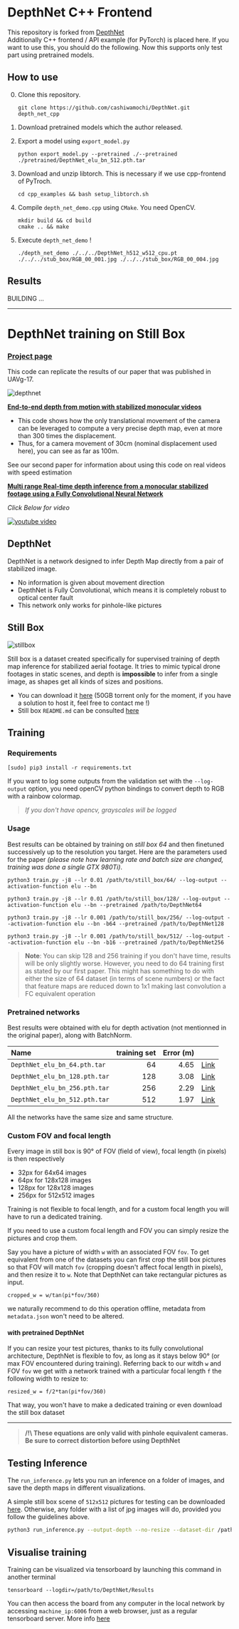 # DepthNet C++ Frontend

This repository is forked from [DepthNet](https://github.com/ClementPinard/DepthNet)    
Additionally C++ frontend / API example (for PyTorch) is placed here. 
If you want to use this, you should do the following.
Now this supports only test part using pretrained models.

## How to use

0. Clone this repository.
   ```shell
   git clone https://github.com/cashiwamochi/DepthNet.git depth_net_cpp
   ```

1. Download pretrained models which the author released.

2. Export a model using `export_model.py`
   ```shell
   python export_model.py --pretrained ./--pretrained ./pretrained/DepthNet_elu_bn_512.pth.tar
   ```
   
3. Download and unzip libtorch. This is necessary if we use cpp-frontend of PyTroch.
   ```shell
   cd cpp_examples && bash setup_libtorch.sh
   ```

4. Compile `depth_net_demo.cpp` using `CMake`. You need OpenCV.
   ```shell
   mkdir build && cd build
   cmake .. && make
   ```
 
 5. Execute `depth_net_demo` !
    ```shell
    ./depth_net_demo ./../../DepthNet_h512_w512_cpu.pt ./../../stub_box/RGB_00_001.jpg ./../../stub_box/RGB_00_004.jpg 
    ```

## Results
  BUILDING ... 

-------------------------------------------------
# DepthNet training on Still Box

### [Project page](http://perso.ensta-paristech.fr/~pinard/depthnet/)

This code can replicate the results of our paper that was published in UAVg-17.

![depthnet](images/still.gif)

**[End-to-end depth from motion with stabilized monocular videos](https://hal.archives-ouvertes.fr/hal-01587652v1)**

* This code shows how the only translational movement of the camera can be leveraged to compute a very precise depth map, even at more than 300 times the displacement.
* Thus, for a camera movement of 30cm (nominal displacement used here), you can see as far as 100m.

See our second paper for information about using this code on real videos with speed estimation

**[Multi range Real-time depth inference from a monocular stabilized footage using a Fully Convolutional Neural Network](https://hal.archives-ouvertes.fr/hal-01587658v1)**

*Click Below for video*

[![youtube video](http://img.youtube.com/vi/nU-Gv_I7zhg/0.jpg)](http://www.youtube.com/watch?v=nU-Gv_I7zhg)

## DepthNet

DepthNet is a network designed to infer Depth Map directly from a pair of stabilized image.

* No information is given about movement direction
* DepthNet is Fully Convolutional, which means it is completely robust to optical center fault
* This network only works for pinhole-like pictures

## Still Box

![stillbox](images/dataset.gif)

Still box is a dataset created specifically for supervised training of depth map inference for stabilized aerial footage. It tries to mimic typical drone footages in static scenes, and depth is **impossible** to infer from a single image, as shapes get all kinds of sizes and positions.

* You can download it [here](http://academictorrents.com/details/4d3a60ad3c9ceac7662735ba8e90fb467b43a3aa) (50GB torrent only for the moment, if you have a solution to host it, feel free to contact me !)
* Still box `README.md` can be consulted [here](https://gist.github.com/ClementPinard/cae0ae658e516131135158d4fb9d2a1e)

## Training

### Requirements

```
[sudo] pip3 install -r requirements.txt
```

If you want to log some outputs from the validation set with the `--log-output` option, you need openCV python bindings to convert depth to RGB with a rainbow colormap. 
> *If you don't have opencv, grayscales will be logged*

### Usage

Best results can be obtained by training on *still box 64* and then finetuned successively up to the resolution you target. Here are the parameters used for the paper *(please note how learning rate and batch size are changed, training was done a single GTX 980Ti)*.

```
python3 train.py -j8 --lr 0.01 /path/to/still_box/64/ --log-output --activation-function elu --bn
```

```
python3 train.py -j8 --lr 0.01 /path/to/still_box/128/ --log-output --activation-function elu --bn --pretrained /path/to/DepthNet64
```

```
python3 train.py -j8 --lr 0.001 /path/to/still_box/256/ --log-output --activation-function elu --bn -b64 --pretrained /path/to/DepthNet128
```

```
python3 train.py -j8 --lr 0.001 /path/to/still_box/512/ --log-output --activation-function elu --bn -b16 --pretrained /path/to/DepthNet256
```

> **Note**: You can skip 128 and 256 training if you don't have time, results will be only slightly worse. However, you need to do 64 training first as stated by our first paper. This might has something to do with either the size of 64 dataset (in terms of scene numbers) or the fact that feature maps are reduced down to 1x1 making last convolution a FC equivalent operation

### Pretrained networks

Best results were obtained with elu for depth activation (not mentionned in the original paper), along with BatchNorm.

|Name                         | training set | Error (m)|                                                                                               |
|:----------------------------|-------------:|---------:|-----------------------------------------------------------------------------------------------|
|`DepthNet_elu_bn_64.pth.tar` |            64|     4.65 |[Link](http://perso.ensta-paristech.fr/~pinard/depthnet/pretrained/DepthNet_elu_bn_64.pth.tar) |
|`DepthNet_elu_bn_128.pth.tar`|           128|     3.08 |[Link](http://perso.ensta-paristech.fr/~pinard/depthnet/pretrained/DepthNet_elu_bn_128.pth.tar)|
|`DepthNet_elu_bn_256.pth.tar`|           256|     2.29 |[Link](http://perso.ensta-paristech.fr/~pinard/depthnet/pretrained/DepthNet_elu_bn_256.pth.tar)|
|`DepthNet_elu_bn_512.pth.tar`|           512|     1.97 |[Link](http://perso.ensta-paristech.fr/~pinard/depthnet/pretrained/DepthNet_elu_bn_512.pth.tar)|

All the networks have the same size and same structure.


### Custom FOV and focal length

Every image in still box is 90° of FOV (field of view), focal length (in pixels) is then respectively

* 32px for 64x64 images
* 64px for 128x128 images
* 128px for 128x128 images
* 256px for 512x512 images

Training is not flexible to focal length, and for a custom focal length you will have to run a dedicated training.

If you need to use a custom focal length and FOV you can simply resize the pictures and crop them.

Say you have a picture of width `w` with an associated FOV `fov`. To get equivalent from one of the datasets you can first crop the still box pictures so that FOV will match `fov` (cropping doesn't affect focal length in pixels), and then resize it to `w`. Note that DepthNet can take rectangular pictures as input.

`cropped_w = w/tan(pi*fov/360)`

we naturally recommend to do this operation offline, metadata from `metadata.json` won't need to be altered.

#### with pretrained DepthNet

If you can resize your test pictures, thanks to its fully convolutional architecture, DepthNet is flexible to fov, as long as it stays below 90° (or max FOV encountered during training). Referring back to our witdh `w` and FOV `fov` we get with a network trained with a particular focal length `f` the following width to resize to:

`resized_w = f/2*tan(pi*fov/360)`

That way, you won't have to make a dedicated training or even download the still box dataset

----
> **/!\ These equations are only valid with pinhole equivalent cameras. Be sure to correct distortion before using DepthNet**

## Testing Inference

The `run_inference.py` lets you run an inference on a folder of images, and save the depth maps in different visualizations.

A simple still box scene of `512x512` pictures for testing can be downloaded [here](http://perso.ensta-paristech.fr/~pinard/stub_box.zip).
Otherwise, any folder with a list of jpg images will do, provided you follow the guidelines above.

```bash
python3 run_inference.py --output-depth --no-resize --dataset-dir /path/to/stub_box --pretrained /path/to/DepthNet512 --frame-shift 3 --output-dir /path/to/save/outputs
```


## Visualise training

Training can be visualized via tensorboard by launching this command in another terminal
```
tensorboard --logdir=/path/to/DepthNet/Results
```

You can then access the board from any computer in the local network by accessing `machine_ip:6006` from a web browser, just as a regular tensorboard server. More info [here](https://www.tensorflow.org/get_started/summaries_and_tensorboard)

